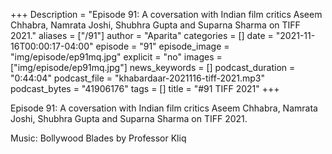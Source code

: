+++
Description = "Episode 91: A coversation with Indian film critics Aseem Chhabra, Namrata Joshi, Shubhra Gupta and Suparna Sharma on TIFF 2021."
aliases = ["/91"]
author = "Aparita"
categories = []
date = "2021-11-16T00:00:17-04:00"
episode = "91"
episode_image = "img/episode/ep91mq.jpg"
explicit = "no"
images = ["img/episode/ep91mq.jpg"]
news_keywords = []
podcast_duration = "0:44:04"
podcast_file = "khabardaar-2021116-tiff-2021.mp3"
podcast_bytes = "41906176"
tags = []
title = "#91 TIFF 2021"
+++

Episode 91: A coversation with Indian film critics Aseem Chhabra, Namrata Joshi, Shubhra Gupta and Suparna Sharma on TIFF 2021.

Music: Bollywood Blades by Professor Kliq